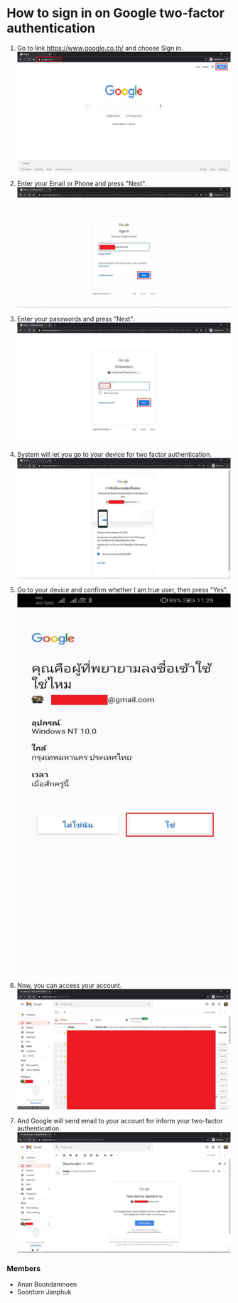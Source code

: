 # How to sign in on Google two-factor authentication

1. Go to link https://www.google.co.th/ and choose Sign in.
![01](https://github.com/AnanBoondamnoen/AnanBoondamnoen.github.io/blob/main/Image/Google_two-factor_authentication/Sign_In/Sign_In_01.JPG)

2. Enter your Email or Phone and press "Next".
![02](https://github.com/AnanBoondamnoen/AnanBoondamnoen.github.io/blob/main/Image/Google_two-factor_authentication/Sign_In/Sign_In_02.JPG)

3. Enter your passwords and press "Next".
![03](https://github.com/AnanBoondamnoen/AnanBoondamnoen.github.io/blob/main/Image/Google_two-factor_authentication/Sign_In/Sign_In_03.JPG)

4. System will let you go to your device for two factor authentication.
![04](https://github.com/AnanBoondamnoen/AnanBoondamnoen.github.io/blob/main/Image/Google_two-factor_authentication/Sign_In/Sign_In_04.JPG)

5. Go to your device and confirm whether I am true user, then press "Yes".
![05](https://github.com/AnanBoondamnoen/AnanBoondamnoen.github.io/blob/main/Image/Google_two-factor_authentication/Sign_In/Sign_In_05.JPG)

6. Now, you can access your account.
![06](https://github.com/AnanBoondamnoen/AnanBoondamnoen.github.io/blob/main/Image/Google_two-factor_authentication/Sign_In/Sign_In_06.JPG)

7. And Google will send email to your account for inform your two-factor authentication.
![07](https://github.com/AnanBoondamnoen/AnanBoondamnoen.github.io/blob/main/Image/Google_two-factor_authentication/Sign_In/Sign_In_07.JPG)


### Members
- Anan Boondamnoen
- Soontorn Janphuk